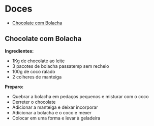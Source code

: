 # Doces

* [Chocolate com Bolacha](doces.md#chocolate-com-bolacha)

## Chocolate com Bolacha

**Ingredientes:**

* 1Kg de chocolate ao leite
* 3 pacotes de bolacha passatemp sem recheio
* 100g de coco ralado
* 2 colheres de manteiga

**Preparo:**

* Quebrar a bolacha em pedaços pequenos e misturar com o coco
* Derreter o chocolate
* Adicionar a manteiga e deixar incorporar
* Adicionar a bolacha e o coco e mexer
* Colocar em uma forma e levar à geladeira

